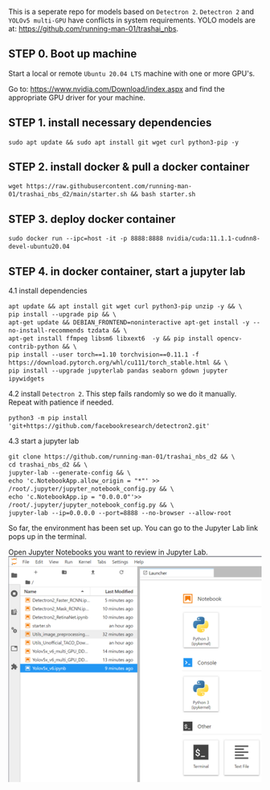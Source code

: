 This is a seperate repo for models based on `Detectron 2`. `Detectron 2` and `YOLOv5 multi-GPU` have conflicts in system requirements. YOLO models are at: https://github.com/running-man-01/trashai_nbs.

## STEP 0. Boot up machine

Start a local or remote `Ubuntu 20.04 LTS` machine with one or more GPU's.

Go to: https://www.nvidia.com/Download/index.aspx and find the appropriate GPU driver for your machine. 


## STEP 1. install necessary dependencies
```
sudo apt update && sudo apt install git wget curl python3-pip -y
```


## STEP 2. install docker & pull a docker container
```
wget https://raw.githubusercontent.com/running-man-01/trashai_nbs_d2/main/starter.sh && bash starter.sh
```

## STEP 3. deploy docker container
```
sudo docker run --ipc=host -it -p 8888:8888 nvidia/cuda:11.1.1-cudnn8-devel-ubuntu20.04
```

## STEP 4. in docker container, start a jupyter lab

4.1 install dependencies
```
apt update && apt install git wget curl python3-pip unzip -y && \
pip install --upgrade pip && \
apt-get update && DEBIAN_FRONTEND=noninteractive apt-get install -y --no-install-recommends tzdata && \
apt-get install ffmpeg libsm6 libxext6  -y && pip install opencv-contrib-python && \
pip install --user torch==1.10 torchvision==0.11.1 -f https://download.pytorch.org/whl/cu111/torch_stable.html && \
pip install --upgrade jupyterlab pandas seaborn gdown jupyter ipywidgets
```

4.2 install `Detectron 2`. This step fails randomly so we do it manually. Repeat with patience if needed.
```
python3 -m pip install 'git+https://github.com/facebookresearch/detectron2.git'
```

4.3 start a jupyter lab

```
git clone https://github.com/running-man-01/trashai_nbs_d2 && \
cd trashai_nbs_d2 && \
jupyter-lab --generate-config && \
echo 'c.NotebookApp.allow_origin = "*"' >> /root/.jupyter/jupyter_notebook_config.py && \
echo 'c.NotebookApp.ip = "0.0.0.0"'>> /root/.jupyter/jupyter_notebook_config.py && \
jupyter-lab --ip=0.0.0.0 --port=8888 --no-browser --allow-root
```


So far, the environment has been set up. You can go to the Jupyter Lab link pops up in the terminal.

Open Jupyter Notebooks you want to review in Jupyter Lab.
![lab](https://raw.githubusercontent.com/running-man-01/trashai_nbs/main/jlab.png)
